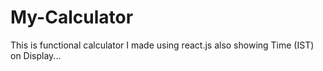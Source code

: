 # My-Calculator
This is functional calculator I made using react.js also showing Time (IST) on Display...
